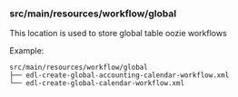 ### src/main/resources/workflow/global

This location is used to store global table oozie workflows

Example:
```
src/main/resources/workflow/global
├── edl-create-global-accounting-calendar-workflow.xml
└── edl-create-global-calendar-workflow.xml
```